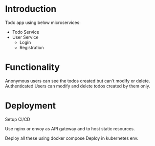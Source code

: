 # Introduction
Todo app using below microservices:
- Todo Service
- User Service
  - Login
  - Registration

# Functionality
Anonymous users can see the todos created but can't modify or delete.
Authenticated Users can modify and delete todos created by them only.

# Deployment
Setup CI/CD

Use nginx or envoy as API gateway and to host static resources.

Deploy all these using docker compose
Deploy in kubernetes env.